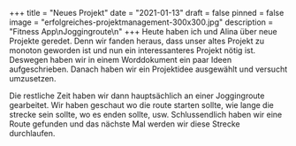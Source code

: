 +++
title = "Neues Projekt"
date = "2021-01-13"
draft = false
pinned = false
image = "erfolgreiches-projektmanagement-300x300.jpg"
description = "Fitness App\nJoggingroute\n"
+++
Heute haben ich und Alina über neue Projekte geredet. Denn wir fanden heraus, dass unser altes Projekt zu monoton geworden ist und nun ein interessanteres Projekt nötig ist. Deswegen haben wir in einem Worddokument ein paar Ideen aufgeschrieben. Danach haben wir ein Projektidee ausgewählt und versucht umzusetzen.

Die restliche Zeit haben wir dann hauptsächlich an einer Joggingroute gearbeitet. Wir haben geschaut wo die route starten sollte, wie lange die strecke sein sollte, wo es enden sollte, usw. Schlussendlich haben wir eine Route gefunden und das nächste Mal werden wir diese Strecke durchlaufen.
